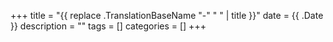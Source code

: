 +++
title = "{{ replace .TranslationBaseName "-" " " | title }}"
date = {{ .Date }}
description = ""
tags = []
categories = []
+++
